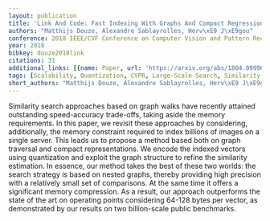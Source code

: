 ```yaml
---
layout: publication
title: 'Link And Code: Fast Indexing With Graphs And Compact Regression Codes'
authors: "Matthijs Douze, Alexandre Sablayrolles, Herv\xE9 J\xE9gou"
conference: 2018 IEEE/CVF Conference on Computer Vision and Pattern Recognition
year: 2018
bibkey: douze2018link
citations: 31
additional_links: [{name: Paper, url: 'https://arxiv.org/abs/1804.09996'}]
tags: [Scalability, Quantization, CVPR, Large-Scale Search, Similarity Search, Evaluation]
short_authors: "Matthijs Douze, Alexandre Sablayrolles, Herv\xE9 J\xE9gou"
---
```

Similarity search approaches based on graph walks have recently attained
outstanding speed-accuracy trade-offs, taking aside the memory requirements. In
this paper, we revisit these approaches by considering, additionally, the
memory constraint required to index billions of images on a single server. This
leads us to propose a method based both on graph traversal and compact
representations. We encode the indexed vectors using quantization and exploit
the graph structure to refine the similarity estimation.
  In essence, our method takes the best of these two worlds: the search
strategy is based on nested graphs, thereby providing high precision with a
relatively small set of comparisons. At the same time it offers a significant
memory compression. As a result, our approach outperforms the state of the art
on operating points considering 64-128 bytes per vector, as demonstrated by our
results on two billion-scale public benchmarks.